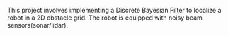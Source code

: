 This project involves implementing a Discrete Bayesian Filter to localize a robot in a 2D obstacle grid. The robot is equipped with noisy beam sensors(sonar/lidar).
